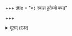 +++
title = "०८ स्वाहा हुतेभ्यो वषड्"

+++
<details><summary>मूलम् (GR)</summary>

+++(PSK 20.34.8)+++स्वाहा हुतेभ्यो  
वषड् ढुतेभ्यः ।  
देवा गातुविदो गातुं वित्त्वा गातुम् इत स्वाहा ॥
</details>